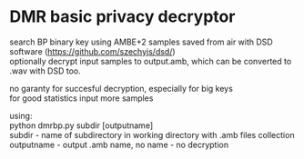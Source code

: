 #  DMR basic privacy decryptor

   search BP binary key using AMBE+2 samples saved from air with DSD software (https://github.com/szechyjs/dsd/) <BR>
   optionally decrypt input samples to output.amb, which can be converted to .wav with DSD too.
   
   no garanty for succesful decryption, especially for big keys <BR>
   for good statistics input more samples

   using: <BR>
       python dmrbp.py subdir [outputname]  <BR>
         subdir - name of subdirectory in working directory with .amb files collection  <BR>
         outputname - output .amb name, no name - no decryption  <BR>

  
  
